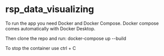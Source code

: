 # rsp_data_visualizing
To run the app you need Docker and Docker Compose. Docker compose comes automatically with Docker Desktop.

Then clone the repo and run: docker-compose up --build

To stop the container use ctrl + C

